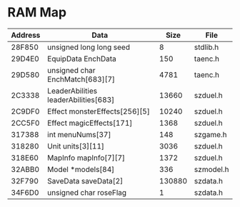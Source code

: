 # RAM Map

| Address | Data                                 | Size   | File      |
| ------- | ------------------------------------ | ------ | --------- |
| 28F850  | unsigned long long seed              |      8 | stdlib.h  |
| 29D4E0  | EquipData EnchData                   |    150 | taenc.h   |
| 29D580  | unsigned char EnchMatch[683][7]      |   4781 | taenc.h   |
| 2C3338  | LeaderAbilities leaderAbilities[683] |  13660 | szduel.h  |
| 2C9DF0  | Effect monsterEffects[256][5]        |  10240 | szduel.h  |
| 2CC5F0  | Effect magicEffects[171]             |   1368 | szduel.h  |
| 317388  | int menuNums[37]                     |    148 | szgame.h  |
| 318280  | Unit units[3][11]                    |   3036 | szduel.h  |
| 318E60  | MapInfo mapInfo[7][7]                |   1372 | szduel.h  |
| 32ABB0  | Model *models[84]                    |    336 | szmodel.h |
| 32F790  | SaveData saveData[2]                 | 130880 | szdata.h  |
| 34F6D0  | unsigned char roseFlag               |      1 | szdata.h  |
